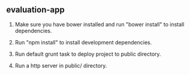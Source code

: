 evaluation-app
--------------

1. Make sure you have bower installed and run "bower install" to install dependencies.

2. Run "npm install" to install development dependencies.

3. Run default grunt task to deploy project to public directory.

4. Run a http server in public/ directory.
